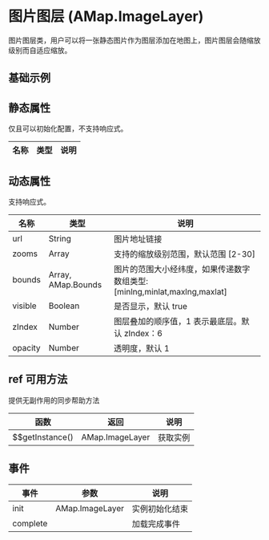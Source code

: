 # 图片图层 (AMap.ImageLayer)
图片图层类，用户可以将一张静态图片作为图层添加在地图上，图片图层会随缩放级别而自适应缩放。

## 基础示例

<vuep template="#example"></vuep>

<script v-pre type="text/x-template" id="example">

  <template>
    <div class="amap-page-container">
      <el-amap vid="amapDemo" :zoom="zoom" :center="center" class="amap-demo">
        <el-amap-layer-image url="https://amappc.cn-hangzhou.oss-pub.aliyun-inc.com/lbs/static/img/dongwuyuan.jpg" :bounds="bounds" :visible="visible"></el-amap-layer-image>
      </el-amap>
      <div class="toolbar">
        <button type="button" name="button" @click="toggleVisible">{{visible ? '隐藏图层' : '显示图层'}}</button>
      </div>
    </div>
  </template>

  <style>
    .amap-demo {
      height: 300px;
    }
  </style>

  <script>
    module.exports = {
      name: 'amap-page',
      data() {
        return {
          zoom: 15,
          center: [116.33719, 39.942384],
          visible: true,
          bounds: [116.327911, 39.939229,116.342659, 39.946275]
        };
      },
      methods: {
        toggleVisible(){
          this.visible = !this.visible;
        }
      }
    };
  </script>

</script>


## 静态属性
仅且可以初始化配置，不支持响应式。

名称 | 类型 | 说明
---|---|---|

## 动态属性
支持响应式。

名称 | 类型 | 说明
---|---|---|
url | String | 图片地址链接
zooms | Array | 支持的缩放级别范围，默认范围 [2-30]
bounds | Array, AMap.Bounds | 图片的范围大小经纬度，如果传递数字数组类型: [minlng,minlat,maxlng,maxlat]
visible | Boolean | 是否显示，默认 true
zIndex | Number | 图层叠加的顺序值，1 表示最底层。默认 zIndex：6
opacity | Number | 透明度，默认 1

## ref 可用方法
提供无副作用的同步帮助方法

函数 | 返回 | 说明
---|---|---|
$$getInstance() | AMap.ImageLayer | 获取实例

## 事件

事件 | 参数 | 说明
---|---|---|
init | AMap.ImageLayer | 实例初始化结束
complete |  | 加载完成事件

